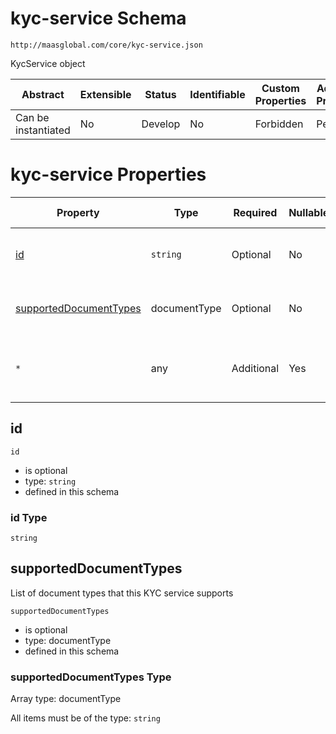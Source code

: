 # kyc-service Schema

```
http://maasglobal.com/core/kyc-service.json
```

KycService object

| Abstract            | Extensible | Status  | Identifiable | Custom Properties | Additional Properties | Defined In                                |
| ------------------- | ---------- | ------- | ------------ | ----------------- | --------------------- | ----------------------------------------- |
| Can be instantiated | No         | Develop | No           | Forbidden         | Permitted             | [core/kyc-service.json](kyc-service.json) |

# kyc-service Properties

| Property                                          | Type         | Required   | Nullable | Defined by                                 |
| ------------------------------------------------- | ------------ | ---------- | -------- | ------------------------------------------ |
| [id](#id)                                         | `string`     | Optional   | No       | kyc-service (this schema)                  |
| [supportedDocumentTypes](#supporteddocumenttypes) | documentType | Optional   | No       | kyc-service (this schema)                  |
| `*`                                               | any          | Additional | Yes      | this schema _allows_ additional properties |

## id

`id`

- is optional
- type: `string`
- defined in this schema

### id Type

`string`

## supportedDocumentTypes

List of document types that this KYC service supports

`supportedDocumentTypes`

- is optional
- type: documentType
- defined in this schema

### supportedDocumentTypes Type

Array type: documentType

All items must be of the type: `string`
